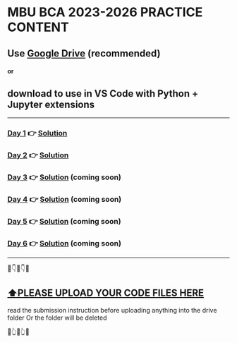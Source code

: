 # MBU BCA 2023-2026 PRACTICE CONTENT

## Use [Google Drive](https://drive.google.com/drive/folders/1a4VWGH0sZ51Gv3wqt5GTa3V3AiAJDhbT?usp=drive_link) (recommended)

#### or 

## download to use in VS Code with Python + Jupyter extensions
---
### [Day 1](https://github.com/MBU-official/bca_practice/blob/main/question_day_1.ipynb) 👉 [Solution](https://github.com/MBU-official/bca_practice/blob/main/solution_day_1.ipynb)  
### [Day 2](https://github.com/MBU-official/bca_practice/blob/main/question_day_2.ipynb) 👉 [Solution](https://github.com/MBU-official/bca_practice/blob/main/solution_day_2.ipynb) 
### [Day 3](https://github.com/MBU-official/bca_practice/blob/main/question_day_2.ipynb) 👉 [Solution](https://github.com/MBU-official/bca_practice/blob/main/solution_day_3.ipynb) (coming soon)
### [Day 4](https://github.com/MBU-official/bca_practice/blob/main/question_day_2.ipynb) 👉 [Solution](https://github.com/MBU-official/bca_practice/blob/main/solution_day_4.ipynb) (coming soon)
### [Day 5](https://github.com/MBU-official/bca_practice/blob/main/question_day_2.ipynb) 👉 [Solution](https://github.com/MBU-official/bca_practice/blob/main/solution_day_5.ipynb) (coming soon)
### [Day 6](https://github.com/MBU-official/bca_practice/blob/main/question_day_2.ipynb) 👉 [Solution](https://github.com/MBU-official/bca_practice/blob/main/solution_day_6.ipynb) (coming soon)




---

🔻👇🔻👇🔻
## [⬆️PLEASE UPLOAD YOUR CODE FILES HERE](https://drive.google.com/drive/folders/1vy-UYzSNvQTo6vaXUwehWni72PW0ha2E?usp=sharing) 
read the submission instruction before uploading anything into the drive folder Or the folder will be deleted

🔺👆🔺👆🔺
